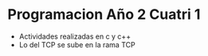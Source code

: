 # Programacion Año 2 Cuatri 1

- Actividades realizadas en c y c++
- Lo del TCP se sube en la rama TCP
